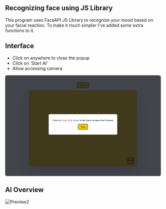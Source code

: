 ## Recognizing face using JS Library

This program uses FaceAPI JS Library to recognize your mood based on your facial reaction. To make it much simpler I've added some extra functions to it.

## Interface
- Click on anywhere to close the popup
- Click on 'Start AI'
- Allow accessing camera
  
![Preview1](./assets/faceaiinterface.png)

## AI Overview

![Preview2](./assets/Facial-AI.gif)